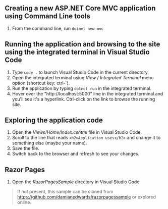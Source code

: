 ## Creating a new ASP.NET Core MVC application using Command Line tools

1. From the command line, run `dotnet new mvc`

## Running the application and browsing to the site using the integrated terminal in Visual Studio Code 

1. Type `code .` to launch Visual Studio Code in the current directory.
1. Open the integrated terminal using *View* / *Integrated Terminal* menu option (shortcut key: ctrl-`).
1. Run the application by typing `dotnet run` in the integrated terminal.
1. Hover over the "http://localhost:5000" line in the integrated terminal and you'll see it's a hyperlink. Ctrl-click on the link to browse the running site.

## Exploring the application code

1. Open the *Views/Home/Index.cshtml* file in Visual Studio Code.
1. Scroll to the line that reads `<h2>Application uses</h2>` and change it to something else (maybe your name).
1. Save the file.
1. Switch back to the browser and refresh to see your changes.

## Razor Pages

1. Open the *RazorPagesSample* directory in Visual Studio Code.
 > If not present, this sample can be cloned from https://github.com/damianedwards/razorpagessample or explored online.